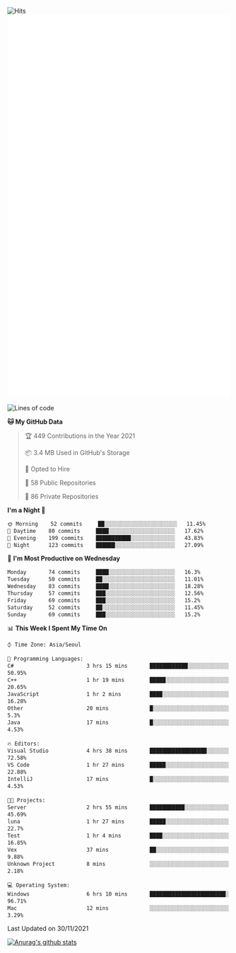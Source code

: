 ![Hits](https://hits.seeyoufarm.com/api/count/incr/badge.svg?url=https%3A%2F%2Fgithub.com%2Fkokose1234&count_bg=%2379C83D&title_bg=%23555555&icon=apple.svg&icon_color=%23E7E7E7&title=hits&edge_flat=false)
<br/>
![Metrics](https://github.com/kokose1234/kokose1234/blob/main/github-metrics.svg)

<!--START_SECTION:waka-->
![Lines of code](https://img.shields.io/badge/From%20Hello%20World%20I%27ve%20Written-11.7%20million%20lines%20of%20code-blue)

**🐱 My GitHub Data** 

> 🏆 449 Contributions in the Year 2021
 > 
> 📦 3.4 MB Used in GitHub's Storage 
 > 
> 💼 Opted to Hire
 > 
> 📜 58 Public Repositories 
 > 
> 🔑 86 Private Repositories  
 > 
**I'm a Night 🦉** 

```text
🌞 Morning    52 commits     ██░░░░░░░░░░░░░░░░░░░░░░░   11.45% 
🌆 Daytime    80 commits     ████░░░░░░░░░░░░░░░░░░░░░   17.62% 
🌃 Evening    199 commits    ███████████░░░░░░░░░░░░░░   43.83% 
🌙 Night      123 commits    ██████░░░░░░░░░░░░░░░░░░░   27.09%

```
📅 **I'm Most Productive on Wednesday** 

```text
Monday       74 commits     ████░░░░░░░░░░░░░░░░░░░░░   16.3% 
Tuesday      50 commits     ██░░░░░░░░░░░░░░░░░░░░░░░   11.01% 
Wednesday    83 commits     ████░░░░░░░░░░░░░░░░░░░░░   18.28% 
Thursday     57 commits     ███░░░░░░░░░░░░░░░░░░░░░░   12.56% 
Friday       69 commits     ███░░░░░░░░░░░░░░░░░░░░░░   15.2% 
Saturday     52 commits     ██░░░░░░░░░░░░░░░░░░░░░░░   11.45% 
Sunday       69 commits     ███░░░░░░░░░░░░░░░░░░░░░░   15.2%

```


📊 **This Week I Spent My Time On** 

```text
⌚︎ Time Zone: Asia/Seoul

💬 Programming Languages: 
C#                       3 hrs 15 mins       ████████████░░░░░░░░░░░░░   50.95% 
C++                      1 hr 19 mins        █████░░░░░░░░░░░░░░░░░░░░   20.65% 
JavaScript               1 hr 2 mins         ████░░░░░░░░░░░░░░░░░░░░░   16.28% 
Other                    20 mins             █░░░░░░░░░░░░░░░░░░░░░░░░   5.3% 
Java                     17 mins             █░░░░░░░░░░░░░░░░░░░░░░░░   4.53%

🔥 Editors: 
Visual Studio            4 hrs 38 mins       ██████████████████░░░░░░░   72.58% 
VS Code                  1 hr 27 mins        █████░░░░░░░░░░░░░░░░░░░░   22.88% 
IntelliJ                 17 mins             █░░░░░░░░░░░░░░░░░░░░░░░░   4.53%

🐱‍💻 Projects: 
Server                   2 hrs 55 mins       ███████████░░░░░░░░░░░░░░   45.69% 
luna                     1 hr 27 mins        █████░░░░░░░░░░░░░░░░░░░░   22.7% 
Test                     1 hr 4 mins         ████░░░░░░░░░░░░░░░░░░░░░   16.85% 
Vex                      37 mins             ██░░░░░░░░░░░░░░░░░░░░░░░   9.88% 
Unknown Project          8 mins              ░░░░░░░░░░░░░░░░░░░░░░░░░   2.18%

💻 Operating System: 
Windows                  6 hrs 10 mins       ████████████████████████░   96.71% 
Mac                      12 mins             ░░░░░░░░░░░░░░░░░░░░░░░░░   3.29%

```


 Last Updated on 30/11/2021
<!--END_SECTION:waka-->

[![Anurag's github stats](https://github-readme-stats.vercel.app/api?username=kokose1234&theme=dracula)](https://github.com/anuraghazra/github-readme-stats)



	
